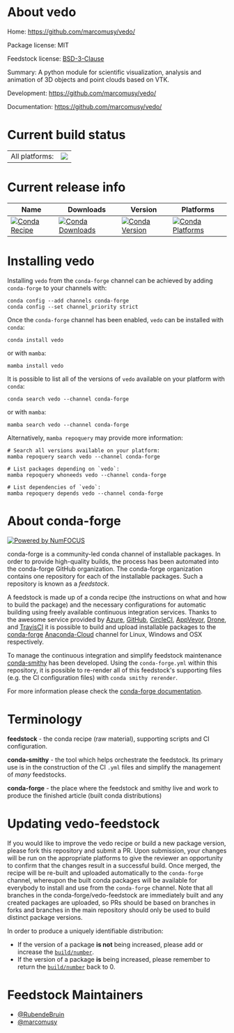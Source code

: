 About vedo
==========

Home: https://github.com/marcomusy/vedo/

Package license: MIT

Feedstock license: [BSD-3-Clause](https://github.com/conda-forge/vedo-feedstock/blob/main/LICENSE.txt)

Summary: A python module for scientific visualization, analysis and animation of 3D objects and point clouds based on VTK.

Development: https://github.com/marcomusy/vedo/

Documentation: https://github.com/marcomusy/vedo/

Current build status
====================


<table><tr><td>All platforms:</td>
    <td>
      <a href="https://dev.azure.com/conda-forge/feedstock-builds/_build/latest?definitionId=10086&branchName=main">
        <img src="https://dev.azure.com/conda-forge/feedstock-builds/_apis/build/status/vedo-feedstock?branchName=main">
      </a>
    </td>
  </tr>
</table>

Current release info
====================

| Name | Downloads | Version | Platforms |
| --- | --- | --- | --- |
| [![Conda Recipe](https://img.shields.io/badge/recipe-vedo-green.svg)](https://anaconda.org/conda-forge/vedo) | [![Conda Downloads](https://img.shields.io/conda/dn/conda-forge/vedo.svg)](https://anaconda.org/conda-forge/vedo) | [![Conda Version](https://img.shields.io/conda/vn/conda-forge/vedo.svg)](https://anaconda.org/conda-forge/vedo) | [![Conda Platforms](https://img.shields.io/conda/pn/conda-forge/vedo.svg)](https://anaconda.org/conda-forge/vedo) |

Installing vedo
===============

Installing `vedo` from the `conda-forge` channel can be achieved by adding `conda-forge` to your channels with:

```
conda config --add channels conda-forge
conda config --set channel_priority strict
```

Once the `conda-forge` channel has been enabled, `vedo` can be installed with `conda`:

```
conda install vedo
```

or with `mamba`:

```
mamba install vedo
```

It is possible to list all of the versions of `vedo` available on your platform with `conda`:

```
conda search vedo --channel conda-forge
```

or with `mamba`:

```
mamba search vedo --channel conda-forge
```

Alternatively, `mamba repoquery` may provide more information:

```
# Search all versions available on your platform:
mamba repoquery search vedo --channel conda-forge

# List packages depending on `vedo`:
mamba repoquery whoneeds vedo --channel conda-forge

# List dependencies of `vedo`:
mamba repoquery depends vedo --channel conda-forge
```


About conda-forge
=================

[![Powered by
NumFOCUS](https://img.shields.io/badge/powered%20by-NumFOCUS-orange.svg?style=flat&colorA=E1523D&colorB=007D8A)](https://numfocus.org)

conda-forge is a community-led conda channel of installable packages.
In order to provide high-quality builds, the process has been automated into the
conda-forge GitHub organization. The conda-forge organization contains one repository
for each of the installable packages. Such a repository is known as a *feedstock*.

A feedstock is made up of a conda recipe (the instructions on what and how to build
the package) and the necessary configurations for automatic building using freely
available continuous integration services. Thanks to the awesome service provided by
[Azure](https://azure.microsoft.com/en-us/services/devops/), [GitHub](https://github.com/),
[CircleCI](https://circleci.com/), [AppVeyor](https://www.appveyor.com/),
[Drone](https://cloud.drone.io/welcome), and [TravisCI](https://travis-ci.com/)
it is possible to build and upload installable packages to the
[conda-forge](https://anaconda.org/conda-forge) [Anaconda-Cloud](https://anaconda.org/)
channel for Linux, Windows and OSX respectively.

To manage the continuous integration and simplify feedstock maintenance
[conda-smithy](https://github.com/conda-forge/conda-smithy) has been developed.
Using the ``conda-forge.yml`` within this repository, it is possible to re-render all of
this feedstock's supporting files (e.g. the CI configuration files) with ``conda smithy rerender``.

For more information please check the [conda-forge documentation](https://conda-forge.org/docs/).

Terminology
===========

**feedstock** - the conda recipe (raw material), supporting scripts and CI configuration.

**conda-smithy** - the tool which helps orchestrate the feedstock.
                   Its primary use is in the construction of the CI ``.yml`` files
                   and simplify the management of *many* feedstocks.

**conda-forge** - the place where the feedstock and smithy live and work to
                  produce the finished article (built conda distributions)


Updating vedo-feedstock
=======================

If you would like to improve the vedo recipe or build a new
package version, please fork this repository and submit a PR. Upon submission,
your changes will be run on the appropriate platforms to give the reviewer an
opportunity to confirm that the changes result in a successful build. Once
merged, the recipe will be re-built and uploaded automatically to the
`conda-forge` channel, whereupon the built conda packages will be available for
everybody to install and use from the `conda-forge` channel.
Note that all branches in the conda-forge/vedo-feedstock are
immediately built and any created packages are uploaded, so PRs should be based
on branches in forks and branches in the main repository should only be used to
build distinct package versions.

In order to produce a uniquely identifiable distribution:
 * If the version of a package **is not** being increased, please add or increase
   the [``build/number``](https://docs.conda.io/projects/conda-build/en/latest/resources/define-metadata.html#build-number-and-string).
 * If the version of a package **is** being increased, please remember to return
   the [``build/number``](https://docs.conda.io/projects/conda-build/en/latest/resources/define-metadata.html#build-number-and-string)
   back to 0.

Feedstock Maintainers
=====================

* [@RubendeBruin](https://github.com/RubendeBruin/)
* [@marcomusy](https://github.com/marcomusy/)

